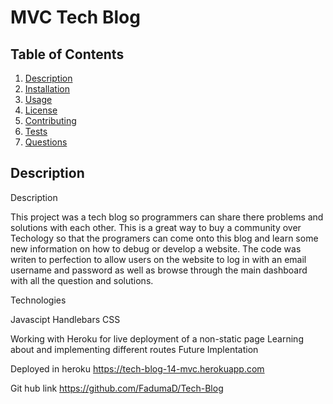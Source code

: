 # MVC Tech Blog

## Table of Contents
1. [Description](#description)
2. [Installation](#installation)
3. [Usage](#usage)
4. [License](#license)
5. [Contributing](#contributing)
6. [Tests](#tests)
7. [Questions](#questions)

## Description
Description

This project was a tech blog so programmers can share there problems and solutions with each other. This is a great way to buy a community over Techology so that the programers can come onto this blog and learn some new information on how to debug or develop a website. The code was writen to perfection to allow users on the website to log in with an email username and password as well as browse through the main dashboard with all the question and solutions.

Technologies

Javascipt Handlebars CSS

Working with Heroku for live deployment of a non-static page Learning about and implementing different routes Future Implentation

Deployed in heroku https://tech-blog-14-mvc.herokuapp.com

Git hub link https://github.com/FadumaD/Tech-Blog
